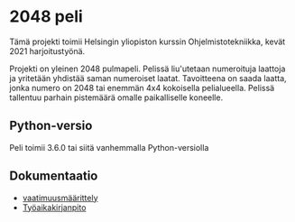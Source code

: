 # 2048 peli

Tämä projekti toimii Helsingin yliopiston kurssin Ohjelmistotekniikka, kevät 2021 harjoitustyönä.

Projekti on yleinen 2048 pulmapeli. Pelissä liu'utetaan numeroituja laattoja ja yritetään yhdistää saman numeroiset laatat. Tavoitteena on saada laatta, jonka numero on 2048 tai enemmän 4x4 kokoisella pelialueella. Pelissä tallentuu parhain pistemäärä omalle paikalliselle koneelle.

## Python-versio
Peli toimii 3.6.0 tai siitä vanhemmalla Python-versiolla

## Dokumentaatio
- [vaatimuusmäärittely](./dokumentaatio/vaatimusmaarittely.md)
- [Työaikakirjanpito](./dokumentaatio/tuntikirjanpito.md)
